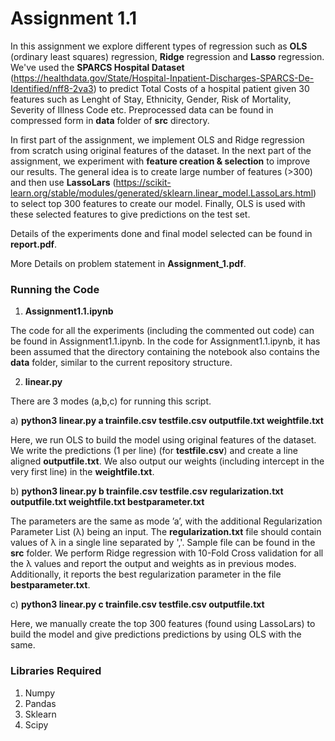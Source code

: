 # Assignment 1.1

In this assignment we explore different types of regression such as **OLS** (ordinary least squares) regression, **Ridge** regression and **Lasso** regression.
We've used the **SPARCS Hospital Dataset** (https://healthdata.gov/State/Hospital-Inpatient-Discharges-SPARCS-De-Identified/nff8-2va3) to predict Total Costs of a hospital patient given 30 features such as Lenght of Stay, Ethnicity, Gender, Risk of Mortality, Severity of Illness Code etc. Preprocessed data can be found in compressed form in **data** folder of **src** directory. 

In first part of the assignment, we implement OLS and Ridge regression from scratch using original features of the dataset. In the next part of the assignment, we experiment with **feature creation & selection** to improve our results. The general idea is to create large number of features (>300) and then use **LassoLars** (https://scikit-learn.org/stable/modules/generated/sklearn.linear_model.LassoLars.html) to select top 300 features to create our model. Finally, OLS is used with these selected features to give predictions on the test set. 

Details of the experiments done and final model selected can be found in **report.pdf**.

More Details on problem statement in **Assignment_1.pdf**.

### Running the Code


1. **Assignment1.1.ipynb**

The code for all the experiments (including the commented out code) can be found in Assignment1.1.ipynb. In the code for Assignment1.1.ipynb, it has been assumed that the directory containing the notebook also contains the **data** folder, similar to the current repository structure. 

2. **linear.py**

There are 3 modes (a,b,c) for running this script.

a) **python3 linear.py a trainfile.csv testfile.csv outputfile.txt weightfile.txt**

Here, we run OLS to build the model using original features of the dataset. We write the predictions (1 per line) (for **testfile.csv**) and create a line aligned **outputfile.txt**. We also output our weights (including intercept in the very first line) in the **weightfile.txt**.

b) **python3 linear.py b trainfile.csv testfile.csv regularization.txt outputfile.txt weightfile.txt bestparameter.txt**

The parameters are the same as mode ’a’, with the additional Regularization Parameter List (λ) being an input. The **regularization.txt** file should contain values of λ in a single line separated by ','. Sample file can be found in the **src** folder. We perform Ridge regression with 10-Fold Cross validation for all the λ values and report the output and weights as in previous modes. Additionally, it reports the best regularization parameter in the file **bestparameter.txt**.

c) **python3 linear.py c trainfile.csv testfile.csv outputfile.txt**

Here, we manually create the top 300 features (found using LassoLars) to build the model and give predictions predictions by using OLS with the same.

### Libraries Required

1. Numpy
2. Pandas
3. Sklearn
4. Scipy
